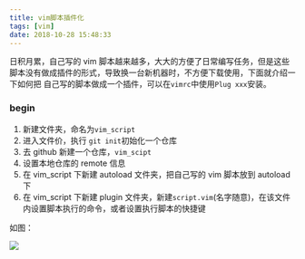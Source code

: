 ```yaml
---
title: vim脚本插件化
tags: [vim]
date: 2018-10-28 15:48:33
---
```


日积月累，自己写的 vim 脚本越来越多，大大的方便了日常编写任务，但是这些脚本没有做成插件的形式，导致换一台新机器时，不方便下载使用，下面就介绍一下如何把
自己写的脚本做成一个插件，可以在`vimrc`中使用`Plug xxx`安装。

### begin

1.  新建文件夹，命名为`vim_script`
2.  进入文件价，执行 `git init`初始化一个仓库
3.  去 github 新建一个仓库，`vim_scipt`
4.  设置本地仓库的 remote 信息
5.  在 vim_script 下新建 autoload 文件夹，把自己写的 vim 脚本放到 autoload 下
6.  在 vim_script 下新建 plugin 文件夹，新建`script.vim`(名字随意)，在该文件内设置脚本执行的命令，或者设置执行脚本的快捷键

如图：

![](https://i.loli.net/2018/10/29/5bd692e0333fa.png)
